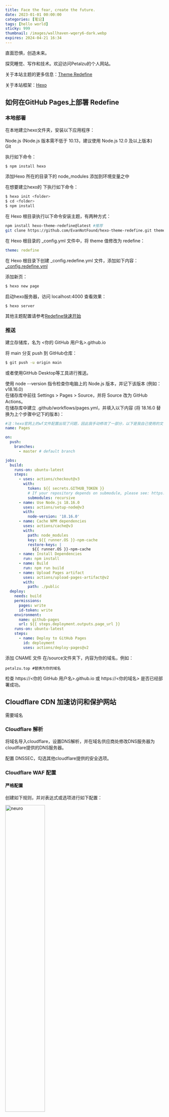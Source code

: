 ```yaml
---
title: Face the fear, create the future.
date: 2023-01-01 00:00:00
categories: [笔记]
tags: [hello world]
sticky: 999
thumbnail: /images/wallhaven-wqery6-dark.webp
expires: 2024-04-21 16:34
---
```

直面恐惧，创造未来。

探究睡觉、写作和技术。欢迎访问Petalzu的个人网站。

关于本站主题的更多信息：[Theme Redefine](https://redefine-docs.ohevan.com/)

关于本站框架：[Hexo](https://hexo.io/zh-cn/)

## 如何在GitHub Pages上部署 Redefine
### 本地部署
在本地建立hexo文件夹，安装以下应用程序：  

Node.js (Node.js 版本需不低于 10.13，建议使用 Node.js 12.0 及以上版本)  
Git  

执行如下命令：
```bash
$ npm install hexo
```
添加Hexo 所在的目录下的 node_modules 添加到环境变量之中  

在想要建立hexo的 <folder>下执行如下命令：
```bash
$ hexo init <folder>
$ cd <folder>
$ npm install
```

在 Hexo 根目录执行以下命令安装主题，有两种方式：
```bash
npm install hexo-theme-redefine@latest #推荐
git clone https://github.com/EvanNotFound/hexo-theme-redefine.git themes/redefine
```

在 Hexo 根目录的 _config.yml 文件中，将 theme 值修改为 redefine：
```_config.yml
theme: redefine
```

在 Hexo 根目录下创建 _config.redefine.yml 文件，添加如下内容：
[_config.redefine.yml](https://github.com/EvanNotFound/hexo-theme-redefine/blob/main/_config.yml)

添加新页：
```bash
$ hexo new page
```

启动hexo服务器，访问 localhost:4000 查看效果：
```bash
$ hexo server
```

其他主题配置请参考[Redefine快速开始](https://redefine-docs.ohevan.com/getting-started)


### 推送
建立存储库，名为 <你的 GitHub 用户名>.github.io

将 main 分支 push 到 GitHub仓库：
```bash
$ git push -u origin main
```
或者使用GitHub Desktop等工具进行推送。

使用 node --version 指令检查你电脑上的 Node.js 版本，并记下该版本 (例如：v18.16.0)  
在储存库中前往 Settings > Pages > Source，并将 Source 改为 GitHub Actions。  
在储存库中建立 .github/workflows/pages.yml，并填入以下内容 (将 18.16.0 替换为上个步骤中记下的版本)：  
```.github/workflows/pages.yml
#注：hexo官网上的wf文件配置出现了问题，因此我手动修改了一部分，以下是我自己使用的文件
name: Pages

on:
  push:
    branches:
      - master # default branch

jobs:
  build:
    runs-on: ubuntu-latest
    steps:
      - uses: actions/checkout@v3
        with:
          token: ${{ secrets.GITHUB_TOKEN }}
          # If your repository depends on submodule, please see: https://github.com/actions/checkout
          submodules: recursive
      - name: Use Node.js 18.16.0
        uses: actions/setup-node@v3
        with:
          node-version: '18.16.0'
      - name: Cache NPM dependencies
        uses: actions/cache@v3
        with:
          path: node_modules
          key: ${{ runner.OS }}-npm-cache
          restore-keys: |
            ${{ runner.OS }}-npm-cache
      - name: Install Dependencies
        run: npm install
      - name: Build
        run: npm run build
      - name: Upload Pages artifact
        uses: actions/upload-pages-artifact@v2
        with:
          path: ./public
  deploy:
    needs: build
    permissions:
      pages: write
      id-token: write
    environment:
      name: github-pages
      url: ${{ steps.deployment.outputs.page_url }}
    runs-on: ubuntu-latest
    steps:
      - name: Deploy to GitHub Pages
        id: deployment
        uses: actions/deploy-pages@v2
```

添加 CNAME 文件 在/source文件夹下，内容为你的域名，例如：
```CNAME
petalzu.top #替换为你的域名
```

检查 https://<你的 GitHub 用户名>.github.io 或 https://<你的域名> 是否已经部署成功。

## Cloudflare CDN 加速访问和保护网站
需要域名

### Cloudflare 解析
将域名导入cloudflare，设置DNS解析，并在域名供应商处修改DNS服务器为cloudflare提供的DNS服务器。

配置 DNSSEC，勾选其他cloudflare提供的安全选项。

### Cloudflare WAF 配置
#### 严格配置
创建如下规则，并对表达式或选项进行如下配置：

<img src="/images/page/1.jpg" alt="neuro" width="50%">
&nbsp;

放行爬虫
```放行爬虫
(cf.client.bot) or (cf.verified_bot_category eq "Search Engine Crawler") or (cf.verified_bot_category eq "Monitoring & Analytics") or (cf.verified_bot_category eq "Page Preview") or (cf.verified_bot_category eq "Advertising & Marketing")
```
选择操作：跳过 所有其余自定义规则

&nbsp;
质询
```质询
(http.host eq "你的域名") or (http.host eq "你的子域名")
```
选择操作：交互式质询

#### 较为宽松的配置
严格配置会带来很多问题，最明显的就是访问网站的速度变慢，需要用户操作，所以可以使用更加用户友好的托管质询。
托管质询可以自动判断是使用JS质询还是交互式质询，这几种质询方式的区别可以参照[Cloudflare五秒盾、JS质询、托管质询以及交互式质询的区别](https://lot.pm/cloudflare-challenge.html)。
为了进一步防止隐患，可以规定更多的规则。

（实际上，JS质询也会占用不小的时间）


##### WAF规则

&nbsp;
质询
```质询
(http.host eq "你的域名") or (http.host eq "你的子域名")
```
选择操作：托管质询

&nbsp;
防恶意爬虫
```防恶意爬虫
(not cf.client.bot and not ip.geoip.country in {"CN" "HK" "JP" "MO" "SG" "TW" "US"}) or (cf.threat_score ge 5) or (not http.user_agent contains "Mozilla/") or (not http.request.version in {"HTTP/2" "HTTP/3" "SPDY/3.1"})
```
选择操作：阻止

&nbsp;
阻止页面内容爬取
```阻止页面内容爬取
(http.request.uri.path contains ".php")
```
选择操作：阻止

##### 速率限制规则

&nbsp;
速率限制
```速率限制
(http.request.uri.path contains "/")
```
当速率超过 *100* 每 *10秒钟*

选择操作：阻止 - 默认 Cloudflare 速率相应限制

##### HTTP DDoS 攻击防护

&nbsp;
替代名称：ddos

规则操作集：阻止

规则集敏感度：高


## 其他
### 问题
- Redefine v2.6.1 疑似与 hexo-renderer-marked 6.3.0版本不兼容
- Redefine v2.6.1 页脚部署时间计算以及页面浏览量 与 Cloudflare Rocket Loader不兼容，建议关闭
- 在hexo server中显示标签/分类/文章数目混乱，以及出现已删除的页面的情况，关闭server并使用如下命令：
```bash
$ hexo clean
```

### 建议
除有必要，否则不推荐一键部署

## 参考文档
[在 GitHub Pages 上部署 Hexo](https://hexo.io/zh-cn/docs/github-pages)  
[Redefine快速开始](https://redefine-docs.ohevan.com/getting-started)  
[配置CloudFlare WAF强制交互式质询让你的网站稳如泰山](https://sharpgan.com/using-cloudflare-waf-to-protect-your-website/)  
[简单操作让你的网站不受恶意流量恶意爬虫威胁！Cloudflare防火墙部署指南](https://blog.csdn.net/qq_73142349/article/details/134252695)  
[Cloudflare五秒盾、JS质询、托管质询以及交互式质询的区别](https://lot.pm/cloudflare-challenge.html)  